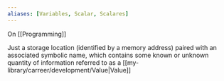 ```yaml
---
aliases: [Variables, Scalar, Scalares]
---
```


On [[Programming]]

Just a storage location (identified by a memory address) paired with an associated symbolic name, which contains some known or unknown quantity of information referred to as a [[my-library/carreer/development/Value|Value]]
